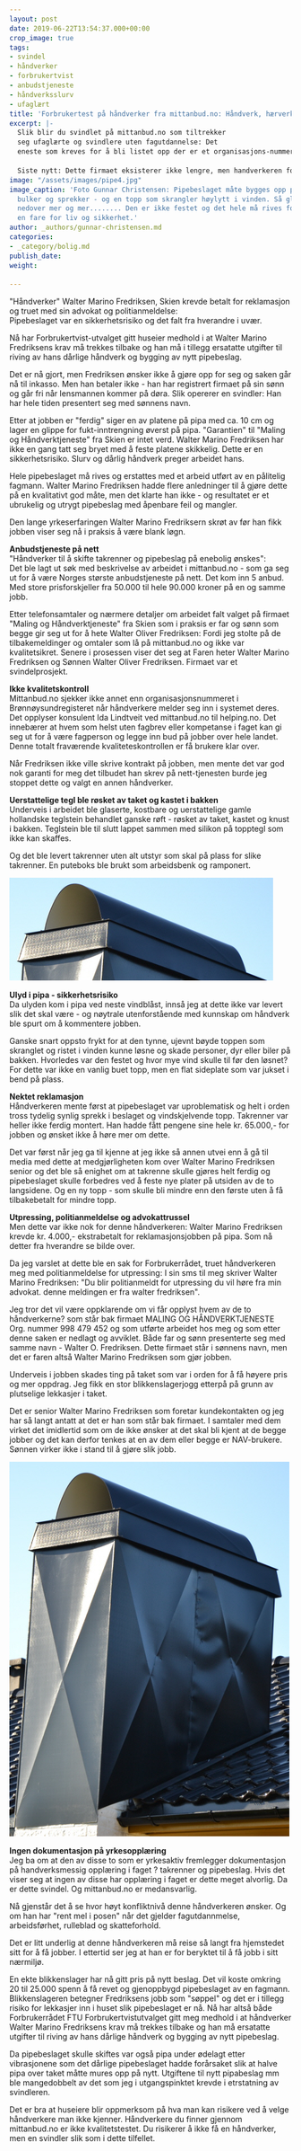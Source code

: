 ```yaml
---
layout: post
date: 2019-06-22T13:54:37.000+00:00
crop_image: true
tags:
- svindel
- håndverker
- forbrukertvist
- anbudstjeneste
- håndverksslurv
- ufaglært
title: 'Forbrukertest på håndverker fra mittanbud.no: Håndverk, hærverk eller svindel?'
excerpt: |-
  Slik blir du svindlet på mittanbud.no som tiltrekker
  seg ufaglærte og svindlere uten fagutdannelse: Det
  eneste som kreves for å bli listet opp der er et organisasjons-nummer i Brønnøysund-registeret.

  Siste nytt: Dette firmaet eksisterer ikke lengre, men handverkeren fortsetter under annet navn. Se opp for denne svindleren! "Håndverker" Walter Marino Fredriksen, Skien krevde betalt for reklamasjon og truet med sin advokat og politianmeldelse: Pipebeslaget var en sikkerhetsrisiko og det falt fra hverandre i uvær.
image: "/assets/images/pipe4.jpg"
image_caption: 'Foto Gunnar Christensen: Pipebeslaget måte bygges opp på nytt: Stygge
  bulker og sprekker - og en topp som skrangler høylytt i vinden. Så glir endeplata
  nedover mer og mer........ Den er ikke festet og det hele må rives fordi det er
  en fare for liv og sikkerhet.'
author: _authors/gunnar-christensen.md
categories:
- _category/bolig.md
publish_date: 
weight: 

---
```

"Håndverker" Walter Marino Fredriksen, Skien krevde betalt for reklamasjon og truet med sin advokat og politianmeldelse:  
Pipebeslaget var en sikkerhetsrisiko og det falt fra hverandre i uvær.

Nå har Forbrukertvist-utvalget gitt huseier medhold i at Walter Marino Fredriksens krav må trekkes tilbake og han må i tillegg ersatatte utgifter til riving av hans dårlige håndverk og bygging av nytt pipebeslag.

Det er nå gjort, men Fredriksen ønsker ikke å gjøre opp for seg og saken går nå til inkasso. Men han betaler ikke - han har registrert firmaet på sin sønn og går fri når lensmannen kommer på døra. Slik opererer en svindler: Han har hele tiden presentert seg med sønnens navn.

Etter at jobben er "ferdig" siger en av platene på pipa med ca. 10 cm og lager en glippe for fukt-inntrengning øverst på pipa. "Garantien" til "Maling og Håndverktjeneste" fra Skien er intet verd. Walter Marino Fredriksen har ikke en gang tatt seg bryet med å feste platene skikkelig. Dette er en sikkerhetsrisiko. Slurv og dårlig håndverk preger arbeidet hans.

Hele pipebeslaget må rives og erstattes med et arbeid utført av en pålitelig fagmann. Walter Marino Fredriksen hadde flere anledninger til å gjøre dette på en kvalitativt god måte, men det klarte han ikke - og resultatet er et ubrukelig og utrygt pipebeslag med åpenbare feil og mangler.

Den lange yrkeserfaringen Walter Marino Fredriksern skrøt av før han fikk jobben viser seg nå i praksis å være blank løgn.

**Anbudstjeneste på nett**  
"Håndverker til å skifte takrenner og pipebeslag på enebolig ønskes":  
Det ble lagt ut søk med beskrivelse av arbeidet i mittanbud.no - som ga seg ut for å være Norges største anbudstjeneste på nett. Det kom inn 5 anbud. Med store prisforskjeller fra 50.000 til hele 90.000 kroner på en og samme jobb.

Etter telefonsamtaler og nærmere detaljer om arbeidet falt valget på firmaet "Maling og Håndverktjeneste" fra Skien som i praksis er far og sønn som begge gir seg ut for å hete Walter Oliver Fredriksen: Fordi jeg stolte på de tilbakemeldinger og omtaler som lå på mittanbud.no og ikke var kvalitetsikret. Senere i prosessen viser det seg at Faren heter Walter Marino Fredriksen og Sønnen Walter Oliver Fredriksen. Firmaet var et svindelprosjekt.

**Ikke kvalitetskontroll**  
Mittanbud.no sjekker ikke annet enn organisasjonsnummeret i Brønnøysundregisteret når håndverkere melder seg inn i systemet deres. Det opplyser konsulent Ida Lindtveit ved mittanbud.no til helping.no. Det innebærer at hvem som helst uten fagbrev eller kompetanse i faget kan gi seg ut for å være fagperson og legge inn bud på jobber over hele landet. Denne totalt fraværende kvaliteteskontrollen er få brukere klar over.

Når Fredriksen ikke ville skrive kontrakt på jobben, men mente det var god nok garanti for meg det tilbudet han skrev på nett-tjenesten burde jeg stoppet dette og valgt en annen håndverker.

**Uerstattelige tegl ble røsket av taket og kastet i bakken**  
Underveis i arbeidet ble glaserte, kostbare og uerstattelige gamle hollandske teglstein behandlet ganske røft - røsket av taket, kastet og knust i bakken. Teglstein ble til slutt lappet sammen med silikon på topptegl som ikke kan skaffes.

Og det ble levert takrenner uten alt utstyr som skal på plass for slike takrenner. En puteboks ble brukt som arbeidsbenk og ramponert.

![](/assets/images/pipe22.jpg)

**Ulyd i pipa - sikkerhetsrisiko**  
Da ulyden kom i pipa ved neste vindblåst, innså jeg at dette ikke var levert slik det skal være - og nøytrale utenforstående med kunnskap om håndverk ble spurt om å kommentere jobben.

Ganske snart oppsto frykt for at den tynne, ujevnt bøyde toppen som skranglet og ristet i vinden kunne løsne og skade personer, dyr eller biler på bakken. Hvorledes var den festet og hvor mye vind skulle til før den løsnet? For dette var ikke en vanlig buet topp, men en flat sideplate som var jukset i bend på plass.

**Nektet reklamasjon**  
Håndverkeren mente først at pipebeslaget var uproblematisk og helt i orden tross tydelig synlig sprekk i beslaget og vindskjelvende topp. Takrenner var heller ikke ferdig montert. Han hadde fått pengene sine hele kr. 65.000,- for jobben og ønsket ikke å høre mer om dette.

Det var først når jeg ga til kjenne at jeg ikke så annen utvei enn å gå til media med dette at medgjørligheten kom over Walter Marino Fredriksen senior og det ble så enighet om at takrenne skulle gjøres helt ferdig og pipebeslaget skulle forbedres ved å feste nye plater på utsiden av de to langsidene. Og en ny topp - som skulle bli mindre enn den første uten å få tilbakebetalt for mindre topp.

**Utpressing, politianmeldelse og advokattrussel**  
Men dette var ikke nok for denne håndverkeren: Walter Marino Fredriksen krevde kr. 4.000,- ekstrabetalt for reklamasjonsjobben på pipa. Som nå detter fra hverandre se bilde over.

Da jeg varslet at dette ble en sak for Forbrukerrådet, truet håndverkeren meg med politianmeldelse for utpressing: I sin sms til meg skriver Walter Marino Fredriksen: "Du blir politianmeldt for utpressing du vil høre fra min advokat. denne meldingen er fra walter fredriksen".

Jeg tror det vil være oppklarende om vi får opplyst hvem av de to håndverkerne? som står bak firmaet MALING OG HÅNDVERKTJENESTE Org. nummer 998 479 452 og som utførte arbeidet hos meg og som etter denne saken er nedlagt og avviklet. Både far og sønn presenterte seg med samme navn - Walter O. Fredriksen. Dette firmaet står i sønnens navn, men det er faren altså Walter Marino Fredriksen som gjør jobben. 

Underveis i jobben skades ting på taket som var i orden for å få høyere pris og mer oppdrag. Jeg fikk en stor blikkenslagerjogg etterpå på grunn av plutselige lekkasjer i taket.

Det er senior Walter Marino Fredriksen som foretar kundekontakten og jeg har så langt antatt at det er han som står bak firmaet. I samtaler med dem virket det imidlertid som om de ikke ønsker at det skal bli kjent at de begge jobber og det kan derfor tenkes at en av dem eller begge er NAV-brukere. Sønnen virker ikke i stand til å gjøre slik jobb.

![](/assets/images/pipe2.jpg)

**Ingen dokumentasjon på yrkesopplæring**  
Jeg ba om at den av disse to som er yrkesaktiv fremlegger dokumentasjon på handverksmessig opplæring i faget ? takrenner og pipebeslag. Hvis det viser seg at ingen av disse har opplæring i faget er dette meget alvorlig. Da er dette svindel. Og mittanbud.no er medansvarlig.

Nå gjenstår det å se hvor høyt konfliktnivå denne håndverkeren ønsker. Og om han har "rent mel i posen" når det gjelder fagutdannmelse, arbeidsførhet, rulleblad og skatteforhold.

Det er litt underlig at denne håndverkeren må reise så langt fra hjemstedet sitt for å få jobber. I ettertid ser jeg at han er for beryktet til å få jobb i sitt nærmiljø.

En ekte blikkenslager har nå gitt pris på nytt beslag. Det vil koste omkring 20 til 25.000 spenn å få revet og gjenoppbygd pipebeslaget av en fagmann. Blikkenslageren betegner Fredriksens jobb som "søppel" og det er i tillegg risiko for lekkasjer inn i huset slik pipebeslaget er nå. Nå har altså både Forbrukerrådet FTU Forbrukertvistutvalget gitt meg medhold i at håndverker Walter Marino Fredriksens krav må trekkes tilbake og han må ersatatte utgifter til riving av hans dårlige håndverk og bygging av nytt pipebeslag.

Da pipebeslaget skulle skiftes var også pipa under ødelagt etter vibrasjonene som det dårlige pipebeslaget hadde forårsaket slik at halve pipa over taket måtte mures opp på nytt. Utgiftene til nytt pipabeslag mm ble mangedobbelt av det som jeg i utgangspinktet krevde i etrstatning av svindleren.

Det er bra at huseiere blir oppmerksom på hva man kan risikere ved å velge håndverkere man ikke kjenner. Håndverkere du finner gjennom mittanbud.no er ikke kvalitetstestet. Du risikerer å ikke få en håndverker, men en svindler slik som i dette tilfellet.